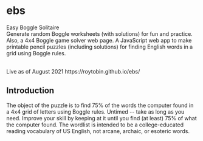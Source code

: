 # ebs
Easy Boggle Solitaire
<br/>
Generate random Boggle worksheets (with solutions) for fun and practice.
Also, a 4x4 Boggle game solver web page.  A JavaScript web app to make
printable pencil puzzles (including solutions) for finding English words
in a grid using Boggle rules.

<br/>
Live as of August 2021  https://roytobin.github.io/ebs/

## Introduction
The object of the puzzle is to find 75% of the words the computer found
in a 4x4 grid of letters using Boggle rules.  Untimed -- take as long
as you need.  Improve your skill by keeping at it until you find (at
least) 75% of what the computer found.  The wordlist is intended to be
a college-educated reading vocabulary of US English, not arcane, archaic,
or esoteric words.
